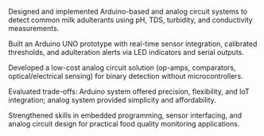 Designed and implemented Arduino-based and analog circuit systems to detect common milk adulterants using pH, TDS, turbidity, and conductivity measurements.

Built an Arduino UNO prototype with real-time sensor integration, calibrated thresholds, and adulteration alerts via LED indicators and serial outputs.

Developed a low-cost analog circuit solution (op-amps, comparators, optical/electrical sensing) for binary detection without microcontrollers.

Evaluated trade-offs: Arduino system offered precision, flexibility, and IoT integration; analog system provided simplicity and affordability.

Strengthened skills in embedded programming, sensor interfacing, and analog circuit design for practical food quality monitoring applications.
